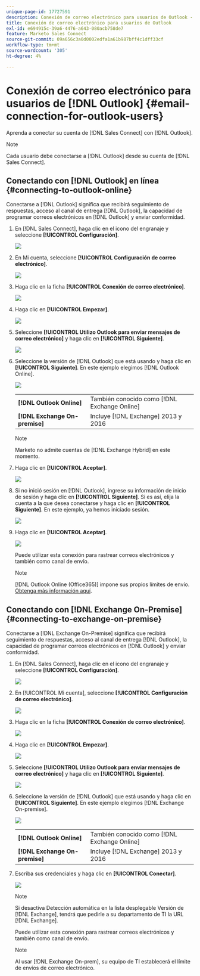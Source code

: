 ```yaml
---
unique-page-id: 17727591
description: Conexión de correo electrónico para usuarios de Outlook - Documentos de Marketo - Documentación del producto
title: Conexión de correo electrónico para usuarios de Outlook
exl-id: e694915c-39a6-4476-a643-080acb758de7
feature: Marketo Sales Connect
source-git-commit: 09a656c3a0d0002edfa1a61b987bff4c1dff33cf
workflow-type: tm+mt
source-wordcount: '305'
ht-degree: 4%

---
```


# Conexión de correo electrónico para usuarios de [!DNL Outlook] {#email-connection-for-outlook-users}

Aprenda a conectar su cuenta de [!DNL Sales Connect] con [!DNL Outlook].

>[!NOTE]
>
>Cada usuario debe conectarse a [!DNL Outlook] desde su cuenta de [!DNL Sales Connect].

## Conectando con [!DNL Outlook] en línea {#connecting-to-outlook-online}

Conectarse a [!DNL Outlook] significa que recibirá seguimiento de respuestas, acceso al canal de entrega [!DNL Outlook], la capacidad de programar correos electrónicos en [!DNL Outlook] y enviar conformidad.

1. En [!DNL Sales Connect], haga clic en el icono del engranaje y seleccione **[!UICONTROL Configuración]**.

   ![](assets/one.png)

1. En Mi cuenta, seleccione **[!UICONTROL Configuración de correo electrónico]**.

   ![](assets/two.png)

1. Haga clic en la ficha **[!UICONTROL Conexión de correo electrónico]**.

   ![](assets/three.png)

1. Haga clic en **[!UICONTROL Empezar]**.

   ![](assets/four.png)

1. Seleccione **[!UICONTROL Utilizo Outlook para enviar mensajes de correo electrónico]** y haga clic en **[!UICONTROL Siguiente]**.

   ![](assets/five-a.png)

1. Seleccione la versión de [!DNL Outlook] que está usando y haga clic en **[!UICONTROL Siguiente]**. En este ejemplo elegimos [!DNL Outlook Online].

   ![](assets/six-a.png)

   <table>
    <tbody>
     <tr>
      <td><strong>[!DNL Outlook Online]</strong></td>
      <td>También conocido como [!DNL Exchange Online]</td>
     </tr>
     <tr>
      <td><strong>[!DNL Exchange On-premise]</strong></td>
      <td>Incluye [!DNL Exchange] 2013 y 2016</td>
     </tr>
    </tbody>
   </table>

   >[!NOTE]
   >
   >Marketo no admite cuentas de [!DNL Exchange Hybrid] en este momento.

1. Haga clic en **[!UICONTROL Aceptar]**.

   ![](assets/seven-a.png)

1. Si no inició sesión en [!DNL Outlook], ingrese su información de inicio de sesión y haga clic en **[!UICONTROL Siguiente]**. Si es así, elija la cuenta a la que desea conectarse y haga clic en **[!UICONTROL Siguiente]**. En este ejemplo, ya hemos iniciado sesión.

   ![](assets/eight-a.png)

1. Haga clic en **[!UICONTROL Aceptar]**.

   ![](assets/nine-a.png)

   Puede utilizar esta conexión para rastrear correos electrónicos y también como canal de envío.

   >[!NOTE]
   >
   >[!DNL Outlook Online (Office365)] impone sus propios límites de envío. [Obtenga más información aquí](/help/marketo/product-docs/marketo-sales-connect/email/email-delivery/email-connection-throttling.md#email-provider-limits).

## Conectando con [!DNL Exchange On-Premise] {#connecting-to-exchange-on-premise}

Conectarse a [!DNL Exchange On-Premise] significa que recibirá seguimiento de respuestas, acceso al canal de entrega [!DNL Outlook], la capacidad de programar correos electrónicos en [!DNL Outlook] y enviar conformidad.

1. En [!DNL Sales Connect], haga clic en el icono del engranaje y seleccione **[!UICONTROL Configuración]**.

   ![](assets/one.png)

1. En [!UICONTROL Mi cuenta], seleccione **[!UICONTROL Configuración de correo electrónico]**.

   ![](assets/two.png)

1. Haga clic en la ficha **[!UICONTROL Conexión de correo electrónico]**.

   ![](assets/three.png)

1. Haga clic en **[!UICONTROL Empezar]**.

   ![](assets/four.png)

1. Seleccione **[!UICONTROL Utilizo Outlook para enviar mensajes de correo electrónico]** y haga clic en **[!UICONTROL Siguiente]**.

   ![](assets/five-a.png)

1. Seleccione la versión de [!DNL Outlook] que está usando y haga clic en **[!UICONTROL Siguiente]**. En este ejemplo elegimos [!DNL Exchange On-premise].

   ![](assets/six-b.png)

   <table>
    <tbody>
     <tr>
      <td><strong>[!DNL Outlook Online]</strong></td>
      <td>También conocido como [!DNL Exchange Online]</td>
     </tr>
     <tr>
      <td><strong>[!DNL Exchange On-premise]</strong></td>
      <td>Incluye [!DNL Exchange] 2013 y 2016</td>
     </tr>
    </tbody>
   </table>

1. Escriba sus credenciales y haga clic en **[!UICONTROL Conectar]**.

   ![](assets/seven-b.png)

   >[!NOTE]
   >
   >Si desactiva Detección automática en la lista desplegable Versión de [!DNL Exchange], tendrá que pedirle a su departamento de TI la URL [!DNL Exchange].

   Puede utilizar esta conexión para rastrear correos electrónicos y también como canal de envío.

   >[!NOTE]
   >
   >Al usar [!DNL Exchange On-prem], su equipo de TI establecerá el límite de envíos de correo electrónico.
